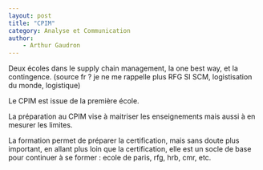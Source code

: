 ```yaml
---
layout: post
title: "CPIM"
category: Analyse et Communication
author: 
    - Arthur Gaudron
---
```



Deux écoles dans le supply chain management, la one best way, et la contingence. (source fr ? je ne me rappelle plus RFG SI SCM, logistisation du monde, logistique)

Le CPIM est issue de la première école.

La préparation au CPIM vise à maitriser les enseignements mais aussi à en mesurer les limites.

La formation permet de préparer la certification, mais sans doute plus important, en allant plus loin que la certification, elle est un socle de base pour continuer à se former : ecole de paris, rfg, hrb, cmr, etc.